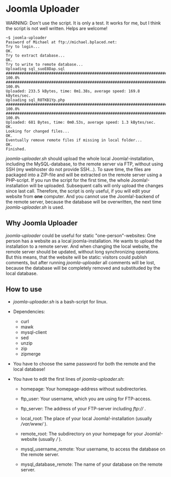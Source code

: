 # Joomla Uploader

WARNING: Don't use the script. It is only a test. It works for me, but I think the script is not well written. Helps are welcome!

```shell
~$ joomla-uploader
Password of Michael at ftp://michael.bplaced.net: 
Try to login...
OK.
Try to extract database...
OK.
Try to write to remote database...
Uploading sql_suoE8Dap.sql
######################################################################## 100.0%
######################################################################## 100.0%
Uploaded: 233.5 kBytes, time: 0m1.38s, average speed: 169.8 kBytes/sec.
Uploading sql_R8TKB1Yp.php
######################################################################## 100.0%
######################################################################## 100.0%
Uploaded: 681 Bytes, time: 0m0.53s, average speed: 1.3 kBytes/sec.
OK.
Looking for changed files...
OK.
Eventually remove remote files if missing in local folder...
OK.
Finished.
```

*joomla-uploader.sh* should upload the whole local Joomla!-installation, including the MySQL-database, to the remote server via FTP, without using SSH (my webhoster do not provide SSH...). To save time, the files are packaged into a ZIP-file and will be extracted on the remote server using a PHP-script. If you run the script for the first time, the whole Joomla!-installation will be uploaded. Subsequent calls will only upload the changes since last call. Therefore, the script is only useful, if you will edit your website from **one** computer. And you cannot use the Joomla!-backend of the remote server, because the database will be overwritten, the next time *joomla-uploader.sh* is used.

## Why Joomla Uploader

*joomla-uploader* could be useful for static "one-person"-websites: One person has a website as a local joomla-installation. He wants to upload the installation to a remote server. And when changing the local website, the remote server should be updated, without long synchronizing operations. But this means, that the website will be static: visitors could publish comments, but after running *joomla-uploader* all comments will be lost, because the database will be completely removed and substituded by the local database. 

## How to use

* *joomla-uploader.sh* is a bash-script for linux.

* Dependencies:

    * curl
    * mawk
    * mysql-client
    * sed
    * unzip
    * zip
    * zipmerge

* You have to choose the same password for both the remote and the local database!

* You have to edit the first lines of *joomla-uploader.sh*:

    * homepage: Your homepage-address without subdirectories.

    * ftp_user: Your username, which you are using for FTP-access.

    * ftp_server: The address of your FTP-server including *ftp://* .

    * local_root: The place of your local Joomla!-installation (usually */var/www/* ).

    * remote_root: The subdirectory on your homepage for your Joomla!-website (usually */* ).

    * mysql_username_remote: Your username, to access the database on the remote server.

    * mysql_database_remote: The name of your database on the remote server.
